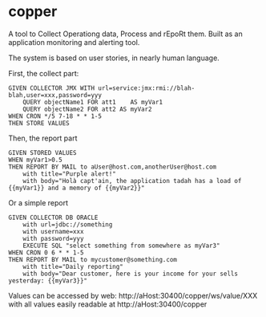 # copper
A tool to Collect Operationg data, Process and rEpoRt them. Built as an application monitoring and alerting tool.

The system is based on user stories, in nearly human language.

First, the collect part:
````
GIVEN COLLECTOR JMX WITH url=service:jmx:rmi://blah-blah,user=xxx,password=yyy
    QUERY objectName1 FOR att1    AS myVar1
    QUERY objectName2 FOR att2 AS myVar2
WHEN CRON */5 7-18 * * 1-5
THEN STORE VALUES
````


Then, the report part
````
GIVEN STORED VALUES
WHEN myVar1>0.5
THEN REPORT BY MAIL to aUser@host.com,anotherUser@host.com
    with title="Purple alert!"
    with body="Holà capt'ain, the application tadah has a load of {{myVar1}} and a memory of {{myVar2}}"
````

Or a simple report
````
GIVEN COLLECTOR DB ORACLE
    with url=jdbc://something
    with username=xxx
    with password=yyy
    EXECUTE SQL "select something from somewhere as myVar3"
WHEN CRON 0 6 * * 1-5
THEN REPORT BY MAIL to mycustomer@something.com
    with title="Daily reporting"
    with body="Dear customer, here is your income for your sells yesterday: {{myVar3}}"
````

Values can be accessed by web: http://aHost:30400/copper/ws/value/XXX with all values easily readable at http://aHost:30400/copper